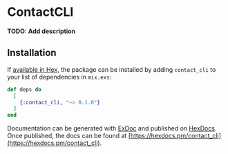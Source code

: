 # ContactCLI

**TODO: Add description**

## Installation

If [available in Hex](https://hex.pm/docs/publish), the package can be installed
by adding `contact_cli` to your list of dependencies in `mix.exs`:

```elixir
def deps do
  [
    {:contact_cli, "~> 0.1.0"}
  ]
end
```

Documentation can be generated with [ExDoc](https://github.com/elixir-lang/ex_doc)
and published on [HexDocs](https://hexdocs.pm). Once published, the docs can
be found at [https://hexdocs.pm/contact_cli](https://hexdocs.pm/contact_cli).

